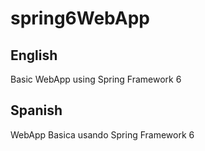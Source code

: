 # spring6WebApp
## English
Basic WebApp using Spring Framework 6

## Spanish
WebApp Basica usando Spring Framework 6

